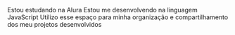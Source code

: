 Estou estudando na Alura
Estou me desenvolvendo na linguagem JavaScript
Utilizo esse espaço para minha organização e compartilhamento dos meu projetos desenvolvidos

<!---
Marcelolindo777/Marcelolindo777 is a ✨ special ✨ repository because its `README.md` (this file) appears on your GitHub profile.
You can click the Preview link to take a look at your changes.
--->
